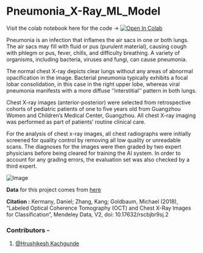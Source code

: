 # Pneumonia_X-Ray_ML_Model

Visit the colab notebook here for the code -> [![Open In Colab](https://colab.research.google.com/assets/colab-badge.svg)](https://colab.research.google.com/drive/1ogjftt84EW4zBJwwzs_IFubS_cqTIR6i)

Pneumonia is an infection that inflames the air sacs in one or both lungs. The air sacs may fill with fluid or pus (purulent material), 
causing cough with phlegm or pus, fever, chills, and difficulty breathing. A variety of organisms, including bacteria, viruses and fungi, can cause pneumonia.

The normal chest X-ray depicts clear lungs without any areas of abnormal opacification in the image. Bacterial pneumonia typically exhibits a focal lobar consolidation, 
in this case in the right upper lobe, whereas viral pneumonia manifests with a more diffuse ‘‘interstitial’’ pattern in both lungs.

Chest X-ray images (anterior-posterior) were selected from retrospective cohorts of pediatric patients of one to five years old from Guangzhou Women and Children’s Medical Center,
Guangzhou. All chest X-ray imaging was performed as part of patients’ routine clinical care.

For the analysis of chest x-ray images, all chest radiographs were initially screened for quality control by removing all low quality or unreadable scans. 
The diagnoses for the images were then graded by two expert physicians before being cleared for training the AI system. In order to account for any grading errors, the evaluation set was also checked by a third expert.

![Image](https://i.imgur.com/jZqpV51.png)

**Data** for this project comes from [here](https://data.mendeley.com/datasets/rscbjbr9sj/2)

**Citation :** Kermany, Daniel; Zhang, Kang; Goldbaum, Michael (2018), “Labeled Optical Coherence Tomography (OCT) and Chest X-Ray Images for Classification”, 
Mendeley Data, V2, doi: 10.17632/rscbjbr9sj.2

### Contributors - 
1. [@Hrushikesh Kachgunde](https://github.com/Hrushi11)
